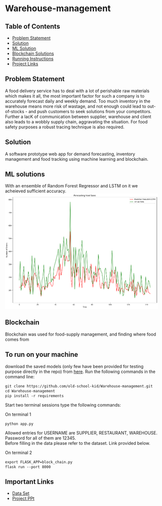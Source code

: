 # Warehouse-management

## Table of Contents

- [Problem Statement](#Problem-Statement)
- [Solution](#solution)
- [ML Solution](#ML-solution)
- [Blockchain Solutions](#Blockchain)
- [Running Instructions](#To-run-on-your-machine)
- [Project Links](#Important-links)

## Problem Statement 
A food delivery service has to deal with a lot of perishable raw materials which makes it all, the most important factor for such a company is to accurately forecast daily and weekly demand. Too much inventory in the warehouse means more risk of wastage, and not enough could lead to out-of-stocks - and push customers to seek solutions from your competitors. Further a lacK of communication between supplier, warehouse and client also leads to a wobbly supply chain, aggravating the situation. For food safety purposes a robust tracing technique is also required.

## Solution
A software prototype web app for demand forecasting, inventory management and food tracking using machine learning and blockchain. 

## ML solutions
With an ensemble of Random Forest Regressor and LSTM on it we acheieved sufficient accuracy.
![Final Prediction](https://github.com/old-school-kid/Warehouse-management/blob/main/Images/Final%20prediction.png)

## Blockchain
Blockchain was used for food-supply management, and finding where food comes from

## To run on your machine 

download the saved models (only few have been provided for testing purpose directly in the repo) from [here](https://drive.google.com/file/d/12tnt5IYw8O-ScwH-dc1JBkSMy3de07Lj/view?usp=sharing).
Run the following commands in the command line:
```
git clone https://github.com/old-school-kid/Warehouse-management.git
cd Warehouse-management
pip install -r requirements 
```

Start two terminal sessions type the following commands:

On terminal 1
```
python app.py
```
Allowed entries for USERNAME are SUPPLIER, RESTAURANT, WAREHOUSE. <br>
Password for all of them are 12345. <br>
Before filling in the data please refer to the dataset. Link provided below.

On terminal 2
```
export FLASK_APP=block_chain.py
flask run --port 8000
```

## Important Links 
  - [Data Set](https://www.kaggle.com/ghoshsaptarshi/av-genpact-hack-dec2018?rvi=1)
  - [Project PPt](https://docs.google.com/presentation/d/1N5q2Oo6VV6-OfUxNbGrZtgSxpJClLpjqZNC8lbzkUbs/edit?usp=sharing)

